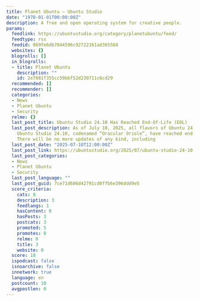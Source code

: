 ```yaml
---
title: Planet Ubuntu – Ubuntu Studio
date: "1970-01-01T00:00:00Z"
description: A free and open operating system for creative people.
params:
  feedlink: https://ubuntustudio.org/category/planetubuntu/feed/
  feedtype: rss
  feedid: 069fe6db7044596c92722161ad365568
  websites: {}
  blogrolls: []
  in_blogrolls:
  - title: Planet Ubuntu
    description: ""
    id: 2e7081f355cc59bbf52d230711c6cd29
  recommended: []
  recommender: []
  categories:
  - News
  - Planet Ubuntu
  - Security
  relme: {}
  last_post_title: Ubuntu Studio 24.10 Has Reached End-Of-Life (EOL)
  last_post_description: As of July 10, 2025, all flavors of Ubuntu 24.10, including
    Ubuntu Studio 24.10, codenamed “Oracular Oriole”, have reached end-of-life (EOL).
    There will be no more updates of any kind, including
  last_post_date: "2025-07-10T12:00:00Z"
  last_post_link: https://ubuntustudio.org/2025/07/ubuntu-studio-24-10-has-reached-end-of-life-eol/
  last_post_categories:
  - News
  - Planet Ubuntu
  - Security
  last_post_language: ""
  last_post_guid: 7ce71d606d42791cd0ffb6e396ddd9e5
  score_criteria:
    cats: 0
    description: 3
    feedlangs: 1
    hasContent: 0
    hasPosts: 3
    postcats: 3
    promoted: 5
    promotes: 0
    relme: 0
    title: 3
    website: 0
  score: 18
  ispodcast: false
  isnoarchive: false
  innetwork: true
  language: en
  postcount: 10
  avgpostlen: 0
---
```

